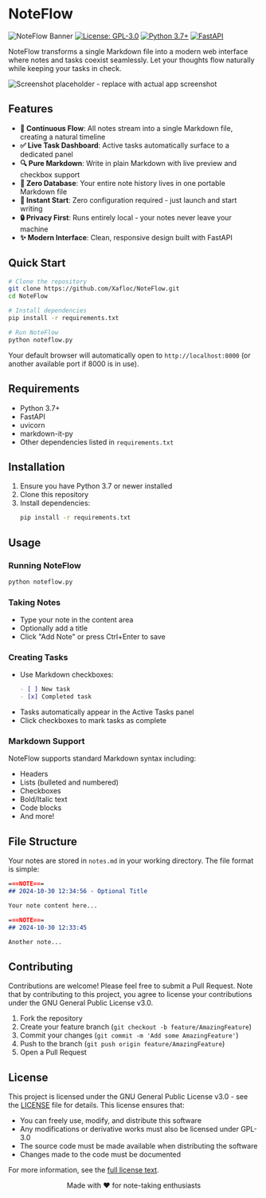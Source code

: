 # NoteFlow

![NoteFlow Banner](https://img.shields.io/badge/NoteFlow-A%20Natural%20Way%20to%20Take%20Notes-blue?style=for-the-badge)
[![License: GPL-3.0](https://img.shields.io/badge/License-GPL%203.0-blue.svg)](https://www.gnu.org/licenses/gpl-3.0)
[![Python 3.7+](https://img.shields.io/badge/python-3.7+-blue.svg)](https://www.python.org/downloads/)
[![FastAPI](https://img.shields.io/badge/FastAPI-005571?style=flat&logo=fastapi)](https://fastapi.tiangolo.com/)

NoteFlow transforms a single Markdown file into a modern web interface where notes and tasks coexist seamlessly. Let your thoughts flow naturally while keeping your tasks in check.

![Screenshot placeholder - replace with actual app screenshot](/docs/screenshot.png)

## Features

- **📝 Continuous Flow**: All notes stream into a single Markdown file, creating a natural timeline
- **✅ Live Task Dashboard**: Active tasks automatically surface to a dedicated panel
- **🔍 Pure Markdown**: Write in plain Markdown with live preview and checkbox support
- **💾 Zero Database**: Your entire note history lives in one portable Markdown file
- **🚀 Instant Start**: Zero configuration required - just launch and start writing
- **🔒 Privacy First**: Runs entirely local - your notes never leave your machine
- **✨ Modern Interface**: Clean, responsive design built with FastAPI

## Quick Start

```bash
# Clone the repository
git clone https://github.com/Xafloc/NoteFlow.git
cd NoteFlow

# Install dependencies
pip install -r requirements.txt

# Run NoteFlow
python noteflow.py
```

Your default browser will automatically open to `http://localhost:8000` (or another available port if 8000 is in use).

## Requirements

- Python 3.7+
- FastAPI
- uvicorn
- markdown-it-py
- Other dependencies listed in `requirements.txt`

## Installation

1. Ensure you have Python 3.7 or newer installed
2. Clone this repository
3. Install dependencies:
   ```bash
   pip install -r requirements.txt
   ```

## Usage

### Running NoteFlow

```bash
python noteflow.py
```

### Taking Notes

- Type your note in the content area
- Optionally add a title
- Click "Add Note" or press Ctrl+Enter to save

### Creating Tasks

- Use Markdown checkboxes:
  ```markdown
  - [ ] New task
  - [x] Completed task
  ```
- Tasks automatically appear in the Active Tasks panel
- Click checkboxes to mark tasks as complete

### Markdown Support

NoteFlow supports standard Markdown syntax including:
- Headers
- Lists (bulleted and numbered)
- Checkboxes
- Bold/Italic text
- Code blocks
- And more!

## File Structure

Your notes are stored in `notes.md` in your working directory. The file format is simple:

```markdown
===NOTE===
## 2024-10-30 12:34:56 - Optional Title

Your note content here...

===NOTE===
## 2024-10-30 12:33:45

Another note...
```

## Contributing

Contributions are welcome! Please feel free to submit a Pull Request. Note that by contributing to this project, you agree to license your contributions under the GNU General Public License v3.0.

1. Fork the repository
2. Create your feature branch (`git checkout -b feature/AmazingFeature`)
3. Commit your changes (`git commit -m 'Add some AmazingFeature'`)
4. Push to the branch (`git push origin feature/AmazingFeature`)
5. Open a Pull Request

## License

This project is licensed under the GNU General Public License v3.0 - see the [LICENSE](LICENSE) file for details. This license ensures that:

- You can freely use, modify, and distribute this software
- Any modifications or derivative works must also be licensed under GPL-3.0
- The source code must be made available when distributing the software
- Changes made to the code must be documented

For more information, see the [full license text](https://www.gnu.org/licenses/gpl-3.0.en.html).

<div align="center">
Made with ❤️ for note-taking enthusiasts
</div>